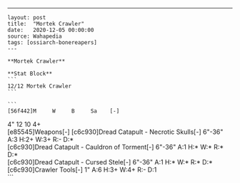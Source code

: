 ---
    layout: post
    title:  "Mortek Crawler"
    date:   2020-12-05 00:00:00
    source: Wahapedia
    tags: [ossiarch-bonereapers]
    ---
    
    **Mortek Crawler**
    
    **Stat Block**
    ```
    12/12 Mortek Crawler
    ```
    
    ```
    [56f442]M     W     B     Sa    [-]
4"    12    10    4+    
[e85545]Weapons[-]
[c6c930]Dread Catapult - Necrotic Skulls[-]
6"-36" A:3    H:2+   W:3+   R:-    D:*   
[c6c930]Dread Catapult - Cauldron of Torment[-]
6"-36" A:1    H:*    W:*    R:*    D:*   
[c6c930]Dread Catapult - Cursed Stele[-]
6"-36" A:1    H:*    W:*    R:*    D:*   
[c6c930]Crawler Tools[-]
1"     A:6    H:3+   W:4+   R:-    D:1   
    ```
    
    
    
